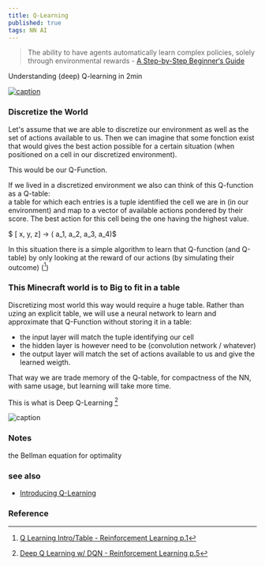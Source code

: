 ```yaml
---
title: Q-Learning
published: true
tags: NN AI
---
```

> The ability to have agents automatically learn complex policies, solely through environmental rewards - [A Step-by-Step Beginner‘s Guide](https://thelinuxcode.com/demystifying-q-learning-a-step-by-step-beginners-guide/)

Understanding (deep) Q-learning in 2min

[![caption](https://mcdn.wallpapersafari.com/medium/92/47/AWFrD0.jpg)](https://wallpapersafari.com/w/AWFrD0)


### Discretize the World

Let's assume that we are able to discretize our environment as well as the set of actions available to us.
Then we can imagine that some fonction exist that would gives the best action possible for a certain situation (when positioned on a cell in our discretized environment).

This would be our Q-Function.

If we lived in a discretized environment we also can think of this Q-function as a Q-table:  
a table for which each entries is a tuple identified the cell we are in (in our environment) and map to a vector of available actions pondered by their score. The best action for this cell being the one having the highest value.

$ [ x, y, z] -> ( a_1, a_2, a_3, a_4)$

In this situation there is a simple algorithm to learn that Q-function (and Q-table) by only looking at the reward of our actions (by simulating their outcome) ([^1])

[^1]: [Q Learning Intro\/Table - Reinforcement Learning p.1](https://www.youtube.com/watch?v=yMk_XtIEzH8&list=PLh9akXp2EH2D6RPP5ACPfG4D60XqhrXmC&index=3)

### This Minecraft world is to Big to fit in a table

Discretizing most world this way would require a huge table.
Rather than uzing an explicit table, we will use a neural network to learn and approximate that Q-Function without storing it in a table:
- the input layer will match the tuple identifying our cell
- the hidden layer is however need to be (convolution network / whatever)
- the output layer will match the set of actions available to us and give the learned weigth.

That way we are trade memory of the Q-table, for compactness of the NN, with same usage, but learning will take more time.

This is what is Deep Q-Learning [^2]

[^2]: [Deep Q Learning w\/ DQN - Reinforcement Learning p.5](https://www.youtube.com/watch?v=t3fbETsIBCY)

![caption](https://external-content.duckduckgo.com/iu/?u=https%3A%2F%2Fi0.wp.com%2Fwww.marktorr.com%2Fwp-content%2Fuploads%2F2017%2F06%2FNeuralNet.png&f=1&nofb=1&ipt=9e389e433d04f271a354706850e11893905368a5b2f568d4f47280865dac341a&ipo=images)

### Notes
the Bellman equation for optimality


### see also
- [Introducing Q-Learning](https://huggingface.co/learn/deep-rl-course/unit2/q-learning)

### Reference
